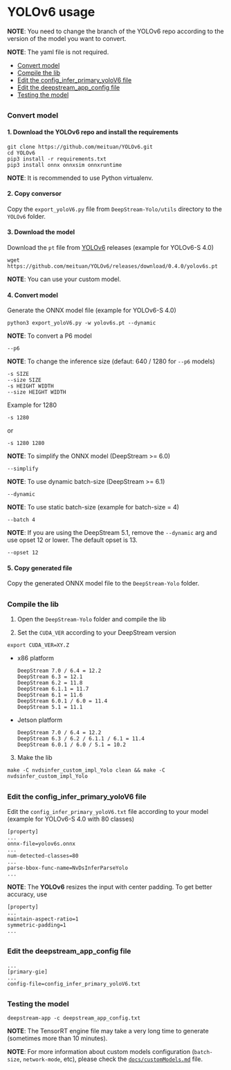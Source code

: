 # YOLOv6 usage

**NOTE**: You need to change the branch of the YOLOv6 repo according to the version of the model you want to convert.

**NOTE**: The yaml file is not required.

* [Convert model](#convert-model)
* [Compile the lib](#compile-the-lib)
* [Edit the config_infer_primary_yoloV6 file](#edit-the-config_infer_primary_yolov6-file)
* [Edit the deepstream_app_config file](#edit-the-deepstream_app_config-file)
* [Testing the model](#testing-the-model)

##

### Convert model

#### 1. Download the YOLOv6 repo and install the requirements

```
git clone https://github.com/meituan/YOLOv6.git
cd YOLOv6
pip3 install -r requirements.txt
pip3 install onnx onnxsim onnxruntime
```

**NOTE**: It is recommended to use Python virtualenv.

#### 2. Copy conversor

Copy the `export_yoloV6.py` file from `DeepStream-Yolo/utils` directory to the `YOLOv6` folder.

#### 3. Download the model

Download the `pt` file from [YOLOv6](https://github.com/meituan/YOLOv6/releases/) releases (example for YOLOv6-S 4.0)

```
wget https://github.com/meituan/YOLOv6/releases/download/0.4.0/yolov6s.pt
```

**NOTE**: You can use your custom model.

#### 4. Convert model

Generate the ONNX model file (example for YOLOv6-S 4.0)

```
python3 export_yoloV6.py -w yolov6s.pt --dynamic
```

**NOTE**: To convert a P6 model

```
--p6
```

**NOTE**: To change the inference size (defaut: 640 / 1280 for `--p6` models)

```
-s SIZE
--size SIZE
-s HEIGHT WIDTH
--size HEIGHT WIDTH
```

Example for 1280

```
-s 1280
```

or

```
-s 1280 1280
```

**NOTE**: To simplify the ONNX model (DeepStream >= 6.0)

```
--simplify
```

**NOTE**: To use dynamic batch-size (DeepStream >= 6.1)

```
--dynamic
```

**NOTE**: To use static batch-size (example for batch-size = 4)

```
--batch 4
```

**NOTE**: If you are using the DeepStream 5.1, remove the `--dynamic` arg and use opset 12 or lower. The default opset is 13.

```
--opset 12
```

#### 5. Copy generated file

Copy the generated ONNX model file to the `DeepStream-Yolo` folder.

##

### Compile the lib

1. Open the `DeepStream-Yolo` folder and compile the lib

2. Set the `CUDA_VER` according to your DeepStream version

```
export CUDA_VER=XY.Z
```

* x86 platform

  ```
  DeepStream 7.0 / 6.4 = 12.2
  DeepStream 6.3 = 12.1
  DeepStream 6.2 = 11.8
  DeepStream 6.1.1 = 11.7
  DeepStream 6.1 = 11.6
  DeepStream 6.0.1 / 6.0 = 11.4
  DeepStream 5.1 = 11.1
  ```

* Jetson platform

  ```
  DeepStream 7.0 / 6.4 = 12.2
  DeepStream 6.3 / 6.2 / 6.1.1 / 6.1 = 11.4
  DeepStream 6.0.1 / 6.0 / 5.1 = 10.2
  ```

3. Make the lib

```
make -C nvdsinfer_custom_impl_Yolo clean && make -C nvdsinfer_custom_impl_Yolo
```

##

### Edit the config_infer_primary_yoloV6 file

Edit the `config_infer_primary_yoloV6.txt` file according to your model (example for YOLOv6-S 4.0 with 80 classes)

```
[property]
...
onnx-file=yolov6s.onnx
...
num-detected-classes=80
...
parse-bbox-func-name=NvDsInferParseYolo
...
```

**NOTE**: The **YOLOv6** resizes the input with center padding. To get better accuracy, use

```
[property]
...
maintain-aspect-ratio=1
symmetric-padding=1
...
```

##

### Edit the deepstream_app_config file

```
...
[primary-gie]
...
config-file=config_infer_primary_yoloV6.txt
```

##

### Testing the model

```
deepstream-app -c deepstream_app_config.txt
```

**NOTE**: The TensorRT engine file may take a very long time to generate (sometimes more than 10 minutes).

**NOTE**: For more information about custom models configuration (`batch-size`, `network-mode`, etc), please check the [`docs/customModels.md`](customModels.md) file.
